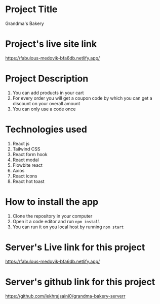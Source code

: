 # Project Title
Grandma's Bakery

# Project's live site link
https://fabulous-medovik-bfa6db.netlify.app/

# Project Description
1. You can add products in your cart 
2. For every order you will get a coupon code by which you can get a discount on your overall amount
3. You can only use a code once 

# Technologies used
1. React js
2. Tailwind CSS
3. React form hook
4. React modal
5. Flowbite react
6. Axios
7. React icons
8. React hot toast

# How to install the app
1. Clone the repository in your computer
2. Open it a code editor and run `npm install` 
3. You can run it on you local host by running `npm start`

# Server's Live link for this project
https://fabulous-medovik-bfa6db.netlify.app/

# Server's github link for this project
https://github.com/lekhrajsaini0/grandma-bakery-serverr
